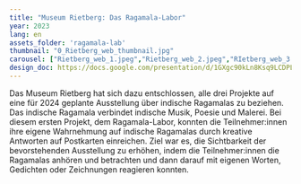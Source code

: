 ```yaml
---
title: "Museum Rietberg: Das Ragamala-Labor"
year: 2023
lang: en
assets_folder: 'ragamala-lab'
thumbnail: "0_Rietberg_web_thumbnail.jpg"
carousel: ["Rietberg_web_1.jpeg","Rietberg_web_2.jpeg","RIetberg_web_3.jpg","RIetberg_web_4.jpg","Rietberg_web_5.jpg","Rietberg_web_6.jpeg","Rietberg_web_7.jpg","Rietberg_web_8.jpg"]
design_doc: https://docs.google.com/presentation/d/1GXgc90kLn8Ksq9LCDPL74SHzVIon2Ffx8Rlw2sS2Lg4/edit?usp=sharing
---
```


Das Museum Rietberg hat sich dazu entschlossen, alle drei Projekte auf eine für 2024 geplante Ausstellung über indische Ragamalas zu beziehen. Das indische Ragamala verbindet indische Musik, Poesie und Malerei. Bei diesem ersten Projekt, dem Ragamala-Labor, konnten die Teilnehmer:innen ihre eigene Wahrnehmung auf indische Ragamalas durch kreative Antworten auf Postkarten einreichen. Ziel war es, die Sichtbarkeit der bevorstehenden Ausstellung zu erhöhen, indem die Teilnehmer:innen die Ragamalas anhören und betrachten und dann darauf mit eigenen Worten, Gedichten oder Zeichnungen reagieren konnten.
